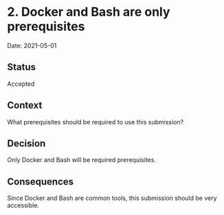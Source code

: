 # 2. Docker and Bash are only prerequisites

Date: 2021-05-01

## Status

Accepted

## Context

What prerequisites should be required to use this submission?

## Decision

Only Docker and Bash will be required prerequisites. 

## Consequences

Since Docker and Bash are common tools, this submission should be very accessible.
